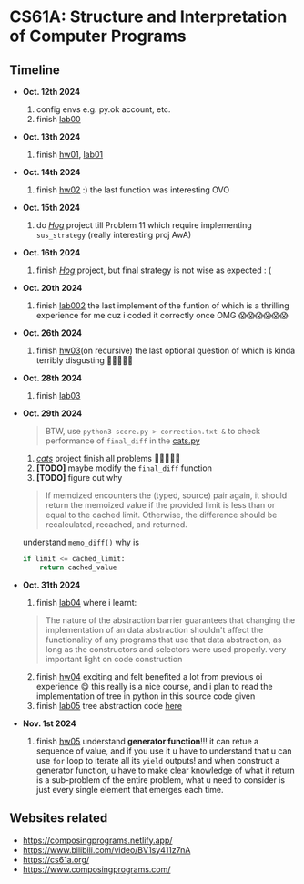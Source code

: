 # CS61A: Structure and Interpretation of Computer Programs
## Timeline
- **Oct. 12th 2024**
  1. config envs e.g. py.ok account, etc.
  2. finish [lab00](./lab/lab00/lab00.py)
   
- **Oct. 13th 2024**
  1. finish [hw01](./hw/hw01/hw01.py), [lab01](./lab/lab01/lab01.py)
   
- **Oct. 14th 2024**
  1. finish [hw02](./hw/hw02/hw02.py) :) the last function was interesting OVO
   
- **Oct. 15th 2024**
  1. do [*Hog*](./project/hog/hog.py) project till Problem 11 which require implementing `sus_strategy` (really interesting proj AwA)
   
- **Oct. 16th 2024**
  1. finish [*Hog*](./project/hog/hog.py) project, but final strategy is not wise as expected : (
   
- **Oct. 20th 2024**
  1. finish [lab002](./lab/lab02/lab02.py) the last implement of the funtion of which is a thrilling experience for me cuz i coded it correctly once OMG 😱😱😱😱😱😱
   
- **Oct. 26th 2024**
  1. finish [hw03](./hw/hw03/hw03.py)(on recursive) the last optional question of which is kinda terribly disgusting 🤢🤢🤢🤢🤢
   
- **Oct. 28th 2024**
  1. finish [lab03](./lab/lab03/lab03.py)
   
- **Oct. 29th 2024**
  > BTW, use `python3 score.py > correction.txt &` to check performance of `final_diff` in the [cats.py](./project/cats/cats.py)
  1. [*cats*](./project/cats/cats.py) project finish all problems 🥺🥺🥺🥺🥺
  2. **[TODO]** maybe modify the `final_diff` function
  3. **[TODO]** figure out why
    > If memoized encounters the (typed, source) pair again, it should return the memoized value if the provided limit is less than or equal to the cached limit. Otherwise, the difference should be recalculated, recached, and returned.

    understand `memo_diff()` why is
    ``` py
    if limit <= cached_limit:
        return cached_value
    ```
   
- **Oct. 31th 2024**
  1. finish [lab04](./lab/lab04/lab04.py) where i learnt:
    > The nature of the abstraction barrier guarantees that changing the implementation of an data abstraction shouldn't affect the functionality of any programs that use that data abstraction, as long as the constructors and selectors were used properly.
    very important light on code construction
  2. finish [hw04](./hw/hw04/hw04.py) exciting and felt benefited a lot from previous oi experience 😋
      this really is a nice course, and i plan to read the implementation of tree in python in this source code given
  3. finish [lab05](./lab/lab05/lab05.py) tree abstraction code [here](./lab/lab05/tree.py)
   
- **Nov. 1st 2024**
  1. finish [hw05](./hw/hw05/hw05.py) understand **generator function**!!! it can retue a sequence of value, and if you use it u have to understand that u can use `for` loop to iterate all its `yield` outputs! and when construct a generator function, u have to make clear knowledge of what it return is a sub-problem of the entire problem, what u need to consider is just every single element that emerges each time.




## Websites related
- https://composingprograms.netlify.app/
- https://www.bilibili.com/video/BV1sy411z7nA
- https://cs61a.org/
- https://www.composingprograms.com/

